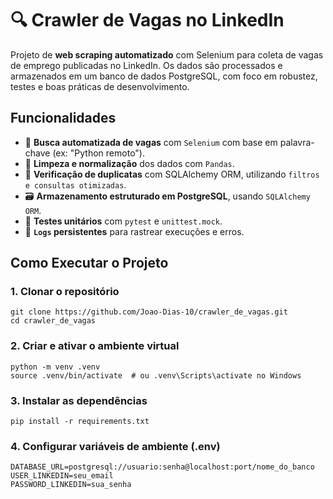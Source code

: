 # 🔍 Crawler de Vagas no LinkedIn

Projeto de **web scraping automatizado** com Selenium para coleta de vagas de emprego publicadas no LinkedIn. Os dados são processados e armazenados em um banco de dados PostgreSQL, com foco em robustez, testes e boas práticas de desenvolvimento.

## Funcionalidades

- 🔎 **Busca automatizada de vagas** com `Selenium` com base em palavra-chave (ex: "Python remoto").
- 🧼 **Limpeza e normalização** dos dados com `Pandas`.
- 🧠 **Verificação de duplicatas** com SQLAlchemy ORM, utilizando `filtros e consultas otimizadas`.
- 🗃️ **Armazenamento estruturado em PostgreSQL**, usando `SQLAlchemy ORM`.
- 🧪 **Testes unitários** com `pytest` e `unittest.mock`.
- 📁 **`Logs` persistentes** para rastrear execuções e erros.



## Como Executar o Projeto 

### 1. Clonar o repositório

```
git clone https://github.com/Joao-Dias-10/crawler_de_vagas.git
cd crawler_de_vagas
```

### 2. Criar e ativar o ambiente virtual

```
python -m venv .venv
source .venv/bin/activate  # ou .venv\Scripts\activate no Windows
```

### 3. Instalar as dependências

```
pip install -r requirements.txt
```

### 4. Configurar variáveis de ambiente (.env)

```
DATABASE_URL=postgresql://usuario:senha@localhost:port/nome_do_banco
USER_LINKEDIN=seu_email
PASSWORD_LINKEDIN=sua_senha
```



